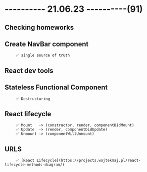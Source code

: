 # ---------- 21.06.23 ----------(91)

## Checking homeworks

## Create NavBar component

         ✅ single source of truth

## React dev tools

## Stateless Functional Component

         ✅ Destructuring

## React lifecycle

         ✅ Mount   -> (constructor, render, componentDidMount)
         ✅ Update  -> (render, componentDidUpdate)
         ✅ Unmount -> (componentWillUnmount)

## URLS

         ✅ [React Lifecycle](https://projects.wojtekmaj.pl/react-lifecycle-methods-diagram/)
